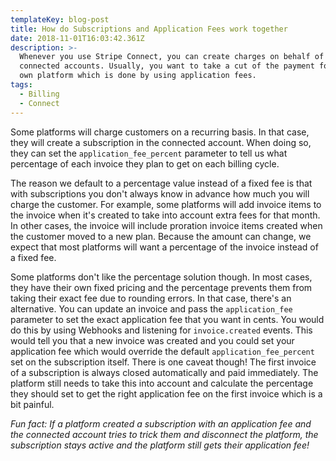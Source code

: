 ```yaml
---
templateKey: blog-post
title: How do Subscriptions and Application Fees work together
date: 2018-11-01T16:03:42.361Z
description: >-
  Whenever you use Stripe Connect, you can create charges on behalf of your
  connected accounts. Usually, you want to take a cut of the payment for your
  own platform which is done by using application fees.
tags:
  - Billing
  - Connect
---
```

Some platforms will charge customers on a recurring basis. In that case, they will create a subscription in the connected account. When doing so, they can set the `application_fee_percent` parameter to tell us what percentage of each invoice they plan to get on each billing cycle.

The reason we default to a percentage value instead of a fixed fee is that with subscriptions you don't always know in advance how much you will charge the customer. For example, some platforms will add invoice items to the invoice when it's created to take into account extra fees for that month. In other cases, the invoice will include proration invoice items created when the customer moved to a new plan. Because the amount can change, we expect that most platforms will want a percentage of the invoice instead of a fixed fee.

Some platforms don't like the percentage solution though. In most cases, they have their own fixed pricing and the percentage prevents them from taking their exact fee due to rounding errors. In that case, there's an alternative. You can update an invoice and pass the `application_fee` parameter to set the exact application fee that you want in cents. You would do this by using Webhooks and listening for `invoice.created` events. This would tell you that a new invoice was created and you could set your application fee which would override the default `application_fee_percent` set on the subscription itself. There is one caveat though! The first invoice of a subscription is always closed automatically and paid immediately. The platform still needs to take this into account and calculate the percentage they should set to get the right application fee on the first invoice which is a bit painful.

_Fun fact: If a platform created a subscription with an application fee and the connected account tries to trick them and disconnect the platform, the subscription stays active and the platform still gets their application fee!_
